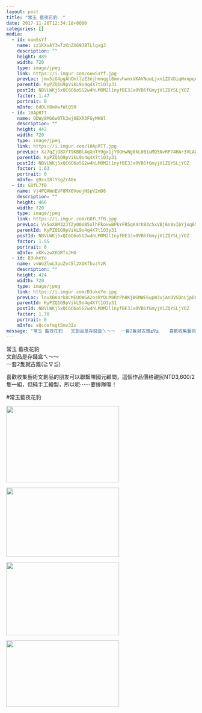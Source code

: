 ```yaml
---
layout: post
title: "常玉 藍夜花豹  " 
date: 2017-11-20T12:34:18+0000 
categories: [] 
media:
  - id: ouwSsYf
    name: zz1KXvAY3wTzKnZX69JBTLlgxg3
    description: ""   
    height: 489
    width: 720
    type: image/jpeg
    link: https://i.imgur.com/ouwSsYf.jpg
    prevLoc: jmv5zG4pgAhOmllzE3njhmnqgl0mnvhwnxVKAVNouLjxn1ZOVDiqWxnpqAqkuLPNWVxYy5I9A6zJvWrQtW89Nzmr31h1kqZ16m6XTQ9XrZWEO6ix5loXyAwXTv0xqzZlDAf9GNpPGyzntwDzVoygJ0cqzgnmD0vwsOBy8OrDjPIQPPR149pLS0oPD55ZkMs01Jv17A5kswXEVp8E08sqNzV3L3O2fL8xoYAERDhQllyxwp7quEGM4lZJD9sqy2WBrJjqfPW
    parentId: KyPZQ1G9pVikL9o4q4X7t1O3y31
    postId: NBVLWKj5xQC6O6o5G2w4hLMOM2l1nyfBE3Jx0VB6fGmyjV1ZQYSLjYOZ
    factor: 1.47
    portrait: 0
    mInfo: 6dOLH8mXwfWlQ5H
  - id: 10ApRTT
    name: ODWy8MG6w0Tk3wjOEXR3FGyMK6l
    description: ""   
    height: 442
    width: 720
    type: image/jpeg
    link: https://i.imgur.com/10ApRTT.jpg
    prevLoc: Xz7qZjO8XYT9KBBlAqXnTY9gx1jY9OHwNg0kL0B1uMQ5NvRP74HAr3VLAWAvILn2mlOQzyIRo7A4P193U3Og69ZnZyI5ZND46lL2IA6G9ZRJKJSYo2WkYNAZSoEy3KY6V5uRNlrxvNMWuYOykROR7lFjPPkqYyY2IYW2zYRqEmFNPPDJXlz2FgYMWzz3KKuN8vr8RLnnfX9kWy6kqAIln6L68p7GT50XjQvL5KF3nmYJ8w74UxVY3QN7qYCzLqXJyNz5Ho9
    parentId: KyPZQ1G9pVikL9o4q4X7t1O3y31
    postId: NBVLWKj5xQC6O6o5G2w4hLMOM2l1nyfBE3Jx0VB6fGmyjV1ZQYSLjYOZ
    factor: 1.63
    portrait: 0
    mInfo: g9zxI8lYSgZrA8e
  - id: G0fL7fB
    name: Vj4PQAWnEVF8MX6VoojNSpV2mD8
    description: ""   
    height: 466
    width: 720
    type: image/jpeg
    link: https://i.imgur.com/G0fL7fB.jpg
    prevLoc: Vx5oX8M32JTZy00VB5xlhPkoxwBPkYFR5qK4rK83c5xVBj6n8vI6Yjxq656Du2nXZNjB4WTy3RLnGEXmtWARXAwZw8CowGYmJrDGTqD7mRYNVGHXGP7pXgjWcn4AgMqOYyiVwlyz7pnkcBNEKqY451HRVW11qL9wC0kOM0mAY4sv88W9NVMliEBmKyy1pxigQyoV3ZBrupXgJKrPgvSwGX6m1Zz0SXg52VJV6WUJOGoV1lG8SB5jvlYlPMtK8VzLGN2lfG1
    parentId: KyPZQ1G9pVikL9o4q4X7t1O3y31
    postId: NBVLWKj5xQC6O6o5G2w4hLMOM2l1nyfBE3Jx0VB6fGmyjV1ZQYSLjYOZ
    factor: 1.55
    portrait: 0
    mInfo: xKKvzwXKGRTxJHG
  - id: B3ukeYe
    name: vvWoZlwL3puZv45l2XGKfkvzYzR
    description: ""   
    height: 424
    width: 720
    type: image/jpeg
    link: https://i.imgur.com/B3ukeYe.jpg
    prevLoc: lovXBK4rk8CMEOOWGA2osRYQLM8RYPhBKjWGMWE6upW3vjAnOVSDoLjpD0DvTLWO9q4RvZI7oxWXlGBMSY1L51pNA1CRNB7L21Q5IvXj4Mg1B1uv5VW9B0Y9S5gQqOAEEpfpjG6GApVys1g83G6GRvcKp3RpY21VIOXPoOyzJ2IvBBwQA9jOi5xnz33X1XclBLlZ30RYtrZpooOrDXSyZ5BNXN9LFP3W17kjyAT5oJG1lRkyuEGn0gMz12ugZNxQN5yYS6A
    parentId: KyPZQ1G9pVikL9o4q4X7t1O3y31
    postId: NBVLWKj5xQC6O6o5G2w4hLMOM2l1nyfBE3Jx0VB6fGmyjV1ZQYSLjYOZ
    factor: 1.70
    portrait: 0
    mInfo: sQcdsfmgt5mv3Ix
message: "常玉 藍夜花豹   文創品是存錢盒ㄟ～～  一套2隻就古錐≧∇≦    喜歡收集藝術文創品的朋友可以聯繫陳國元顧問，這個作品價格親民NTD3,6002隻一組，但純手工繪製，所以呢⋯⋯要排隊喔！    常玉藍夜花豹"
---
```


常玉 藍夜花豹   
文創品是存錢盒ㄟ～～  
一套2隻就古錐(≧∇≦)  
  
喜歡收集藝術文創品的朋友可以聯繫陳國元顧問，這個作品價格親民NTD3,600/2隻一組，但純手工繪製，所以呢⋯⋯要排隊喔！  
  
#常玉藍夜花豹


[//]: #media:  
<a href="https://i.imgur.com/ouwSsYf.jpg"><img src="https://i.imgur.com/ouwSsYf.jpg" height="203" width="300" /></a> 
  

<a href="https://i.imgur.com/10ApRTT.jpg"><img src="https://i.imgur.com/10ApRTT.jpg" height="184" width="300" /></a> 
  

<a href="https://i.imgur.com/G0fL7fB.jpg"><img src="https://i.imgur.com/G0fL7fB.jpg" height="194" width="300" /></a> 
  

<a href="https://i.imgur.com/B3ukeYe.jpg"><img src="https://i.imgur.com/B3ukeYe.jpg" height="176" width="300" /></a> 
 
